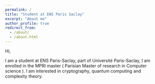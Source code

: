 ```yaml
---
permalink: /
title: "Student at ENS Paris Saclay"
excerpt: "About me"
author_profile: true
redirect_from: 
  - /about/
  - /about.html
---
```



Hi, 

I am a student at ENS Paris-Saclay, part of Université Paris-Saclay, I am enrolled in the MPRI master ( Parisian Master of research in Computer science ). 
I am interested in cryptography, quantum computing and complexity theory. 
